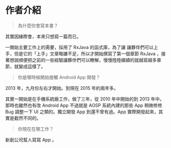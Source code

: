 # 作者介紹

> 為什麼你會寫本書？

其實因緣際會，本來只想寫一篇而已。

一開始主要工作上的需要，採用了 RxJava 的函式庫，為了讓 讓夥伴們可以上手，但是它的「上手」文章略嫌不足，所以才開始撰寫了第一個章節 RxJava ，接著想說順便把之前的一些經驗讓夥伴們可以瞭解，慢慢陸陸續續的就越寫越多章節，就變成這樣了。

> 你是哪時候開始接觸 Android App 開發？

2013 年，九月份左右才開始。到現在 2015 年約兩年多。

其實一開始是在手機系統廠工作，做了三年，從 2010 年中開始的到 2013 年中。那時也雖然也有改 Android App 不過就是 AOSP 系統內建的那些 App 稍微修修 Bug 調整一下 UI 之類的。獨立開發 App 到還不曾有過。App 實際開發起來，其實是截然不同的。

> 你現在在哪工作？

新創公司幫人寫寫 App 。